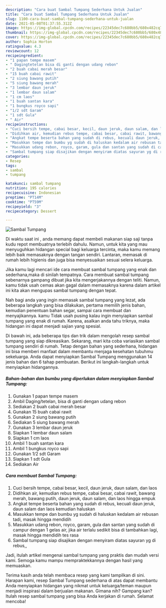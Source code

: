 ```yaml
---
description: "Cara buat Sambal Tumpang Sederhana Untuk Jualan"
title: "Cara buat Sambal Tumpang Sederhana Untuk Jualan"
slug: 1100-cara-buat-sambal-tumpang-sederhana-untuk-jualan
date: 2021-05-08T01:37:55.312Z
image: https://img-global.cpcdn.com/recipes/22345dec7c680bb5/680x482cq70/sambal-tumpang-foto-resep-utama.jpg
thumbnail: https://img-global.cpcdn.com/recipes/22345dec7c680bb5/680x482cq70/sambal-tumpang-foto-resep-utama.jpg
cover: https://img-global.cpcdn.com/recipes/22345dec7c680bb5/680x482cq70/sambal-tumpang-foto-resep-utama.jpg
author: Sophia Horton
ratingvalue: 4.3
reviewcount: 12
recipeingredient:
- "1 papan tempe masem"
- " Dagingtetelan bisa di ganti dengan udang rebon"
- "2 buah cabai merah besar"
- "15 buah cabai rawit"
- "2 siung bawang putih"
- "5 siung bawang merah"
- "3 lembar daun jeruk"
- "1 lembar daun salam"
- "1 cm laos"
- "1 buah santan kara"
- "1 bungkus royco sapi"
- "1/2 sdt Garam"
- "1 sdt Gula"
- " Air"
recipeinstructions:
- "Cuci bersih tempe, cabai besar, kecil, daun jeruk, daun salam, dan laos"
- "Didihkan air, kemudian rebus tempe, cabai besar, cabai rawit, bawang merah, bawang putih, daun jeruk, daun salam, dan laos hingga empuk"
- "Angkat tempe beserta bahan yang sudah di rebus, kecuali daun jeruk, daun salam dan laos kemudian haluskan"
- "Masukkan tempe dan bumbu yg sudah di haluskan kedalam air rebusan tadi, masak hingga mendidih"
- "Masukkan udang rebon, royco, garam, gula dan santan yang sudah di campur dengan 1 gelas air, jika air terlalu sedikit bisa di tambahkan lagi, masak hingga mendidih tes rasa"
- "Sambal tumpang siap disajikan dengan menyiram diatas sayuran yg di rebus,,"
categories:
- Resep
tags:
- sambal
- tumpang

katakunci: sambal tumpang 
nutrition: 195 calories
recipecuisine: Indonesian
preptime: "PT14M"
cooktime: "PT59M"
recipeyield: "3"
recipecategory: Dessert

---
```



![Sambal Tumpang](https://img-global.cpcdn.com/recipes/22345dec7c680bb5/680x482cq70/sambal-tumpang-foto-resep-utama.jpg)

Di waktu  saat ini , anda memang dapat membeli makanan siap saji tanpa kudu repot membuatnya terlebih dahulu. Namun, untuk kita yang mau menyuguhkan hidangan special bagi keluarga tercinta, maka kamu memang lebih baik memasaknya dengan tangan sendiri. Lantaran, memasak di rumah lebih higienis dan juga bisa menyesuaikan sesuai selera keluarga.

Jika kamu lagi mencari ide cara membuat sambal tumpang yang enak dan sederhana,maka di sinilah tempatnya. Cara membuat sambal tumpang  sebenarnya gampang dibuat jika kita mengerjakannya dengan teliti. Namun, kamu tidak usah cemas akan gagal dalam memasaknya 
karena dalam artikel ini kita akan mengupas sambal tumpang dengan tepat.  



Nah bagi anda yang ingin memasak sambal tumpang yang lezat, ada beberapa langkah yang bisa dilakukan, pertama memilih jenis bahan, kemudian penentuan bahan segar, sampai cara membuat dan menyajikannya. kamu Tidak usah pusing kalau ingin menyiapkan sambal tumpang yang enak di rumah. Karena, asalkan anda  tahu triknya, maka hidangan ini dapat menjadi sajian yang spesial.

Di bawah ini, ada beberapa tips dan trik dalam mengolah resep sambal tumpang yang siap dikreasikan. Sekarang, mari kita coba variasikan sambal tumpang sendiri di rumah. Tetap dengan bahan yang sederhana, hidangan ini bisa memberi manfaat dalam membantu menjaga kesehatan tubuhmu sekeluarga. Anda dapat menyiapkan Sambal Tumpang menggunakan 14 jenis bahan dan 6 tahap pembuatan. Berikut ini langkah-langkah untuk menyiapkan hidangannya.

<!--inarticleads1-->

##### Bahan-bahan dan bumbu yang diperlukan dalam menyiapkan Sambal Tumpang:

1. Gunakan 1 papan tempe masem
1. Ambil  Daging/tetelan, bisa di ganti dengan udang rebon
1. Sediakan 2 buah cabai merah besar
1. Gunakan 15 buah cabai rawit
1. Gunakan 2 siung bawang putih
1. Sediakan 5 siung bawang merah
1. Gunakan 3 lembar daun jeruk
1. Siapkan 1 lembar daun salam
1. Siapkan 1 cm laos
1. Ambil 1 buah santan kara
1. Ambil 1 bungkus royco sapi
1. Gunakan 1/2 sdt Garam
1. Siapkan 1 sdt Gula
1. Sediakan  Air




<!--inarticleads2-->

##### Cara membuat Sambal Tumpang:

1. Cuci bersih tempe, cabai besar, kecil, daun jeruk, daun salam, dan laos
1. Didihkan air, kemudian rebus tempe, cabai besar, cabai rawit, bawang merah, bawang putih, daun jeruk, daun salam, dan laos hingga empuk
1. Angkat tempe beserta bahan yang sudah di rebus, kecuali daun jeruk, daun salam dan laos kemudian haluskan
1. Masukkan tempe dan bumbu yg sudah di haluskan kedalam air rebusan tadi, masak hingga mendidih
1. Masukkan udang rebon, royco, garam, gula dan santan yang sudah di campur dengan 1 gelas air, jika air terlalu sedikit bisa di tambahkan lagi, masak hingga mendidih tes rasa
1. Sambal tumpang siap disajikan dengan menyiram diatas sayuran yg di rebus,,




Jadi, itulah artikel mengenai  sambal tumpang  yang praktis dan mudah versi kami. Semoga kamu mampu mempraktekkannya dengan hasil yang memuaskan. 

Terima kasih anda telah membaca resep yang kami tampilkan di sini. Harapan kami, resep  Sambal Tumpang sederhana di atas dapat membantu Anda menyiapkan hidangan yang nikmat untuk keluarga/teman maupun menjadi inspirasi dalam berjualan makanan. Gimana nih? Gampang kan? Itulah resep sambal tumpang yang bisa Anda kerjakan di rumah. Selamat mencoba!

